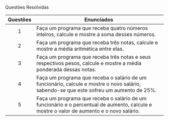Questões Resolvidas 

| Questões | Enunciados |
| :-------------: | ------------- |
| 1 | Faça um programa que receba quatro números inteiros, calcule e mostre a soma desses números. |
| 2 | Faça um programa que receba três notas, calcule e mostre a média aritmética entre elas. |
| 3 | Faça um programa que receba três notas e seus respectivos pesos, calcule e mostre a média ponderada dessas notas. | 
| 4 | Faça um programa que receba o salário de um funcionário, calcule e mostre o novo salário, sabendo-se que este sofreu um aumento de 25%. | 
| 5 | Faça um programa que receba o salário de um funcionário e o percentual de aumento, calcule e mostre o valor de aumento e o novo salário. |
